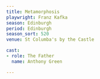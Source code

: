 ```yaml
---
title: Metamorphosis
playwright: Franz Kafka
season: Edinburgh
period: Edinburgh
season_sort: 520
venue: St Columba's by the Castle

cast:
- role: The Father
  name: Anthony Green

---
```


